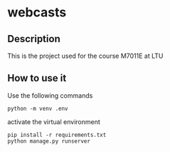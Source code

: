 # webcasts

## Description
This is the project used for the course M7011E at LTU

## How to use it
Use the following commands
```
python -m venv .env
```

activate the virtual environment

```
pip install -r requirements.txt
python manage.py runserver
```
